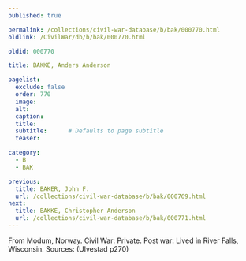 ```yaml
---
published: true

permalink: /collections/civil-war-database/b/bak/000770.html
oldlink: /CivilWar/db/b/bak/000770.html

oldid: 000770

title: BAKKE, Anders Anderson

pagelist:
  exclude: false
  order: 770
  image: 
  alt:
  caption:
  title:
  subtitle:      # Defaults to page subtitle
  teaser:

category: 
  - B 
  - BAK

previous:
  title: BAKER, John F.
  url: /collections/civil-war-database/b/bak/000769.html  
next:
  title: BAKKE, Christopher Anderson
  url: /collections/civil-war-database/b/bak/000771.html   
---
```

From Modum, Norway. Civil War: Private. Post war: Lived in River Falls, Wisconsin. Sources: (Ulvestad p270)